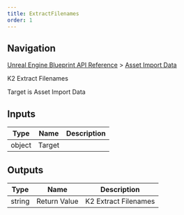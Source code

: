```yaml
---
title: ExtractFilenames
order: 1
---
```

## Navigation

[Unreal Engine Blueprint API Reference](https://dev.epicgames.com/documentation/en-us/unreal-engine/BlueprintAPI) > [Asset Import Data](https://dev.epicgames.com/documentation/en-us/unreal-engine/BlueprintAPI/AssetImportData)

K2 Extract Filenames

Target is Asset Import Data

## Inputs

| Type | Name | Description |
| --- | --- | --- |
| object | Target |  |

## Outputs

| Type | Name | Description |
| --- | --- | --- |
| string | Return Value | K2 Extract Filenames |
